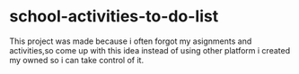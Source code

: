 # school-activities-to-do-list
This project was made because i often forgot my asignments and activities,so come up with this idea instead of using other platform i created my owned so i can take control of it.   
